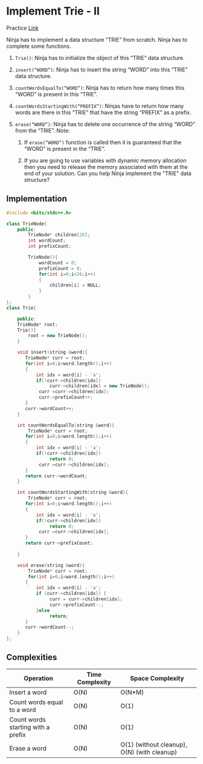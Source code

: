 # Implement Trie - II

Practice [Link](https://www.naukri.com/code360/problems/implement-trie_1387095)


Ninja has to implement a data structure ”TRIE” from scratch. Ninja has to complete some functions.
1) `Trie()`: Ninja has to initialize the object of this “TRIE” data structure.

2) `insert(“WORD”)`: Ninja has to insert the string “WORD”  into this “TRIE” data structure.

3) `countWordsEqualTo(“WORD”)`: Ninja has to return how many times this “WORD” is present in this “TRIE”.

4) `countWordsStartingWith(“PREFIX”)`: Ninjas have to return how many words are there in this “TRIE” that have the string “PREFIX” as a prefix.

5) `erase(“WORD”)`: Ninja has to delete one occurrence of the string “WORD” from the “TRIE”.
Note:
   1. If `erase(“WORD”)` function is called then it is guaranteed that the “WORD” is present in the “TRIE”.

   2. If you are going to use variables with dynamic memory allocation then you need to release the memory associated with them at the end of your solution.
Can you help Ninja implement the "TRIE" data structure?


## Implementation

```cpp
#include <bits/stdc++.h> 

class TrieNode{
    public:
        TrieNode* children[26];
        int wordCount;
        int prefixCount;

        TrieNode(){
            wordCount = 0;
            prefixCount = 0;
            for(int i=0;i<26;i++)
            {
                children[i] = NULL;
            }
        }
};
class Trie{

    public:
    TrieNode* root;
    Trie(){
        root = new TrieNode();
    }

    void insert(string &word){
       TrieNode* curr = root;
       for(int i=0;i<word.length();i++)
       {
           int idx = word[i] - 'a';
           if(!curr->children[idx])
                curr->children[idx] = new TrieNode();
            curr =curr->children[idx];
            curr->prefixCount++;
       }
       curr->wordCount++;
    }

    int countWordsEqualTo(string &word){
        TrieNode* curr = root;
       for(int i=0;i<word.length();i++)
       {
           int idx = word[i] - 'a';
           if(!curr->children[idx])
                return 0;
            curr =curr->children[idx];
       }
       return curr->wordCount;
    }

    int countWordsStartingWith(string &word){
        TrieNode* curr = root;
       for(int i=0;i<word.length();i++)
       {
           int idx = word[i] - 'a';
           if(!curr->children[idx])
                return 0;
            curr =curr->children[idx];
       }
       return curr->prefixCount;
       
    }

    void erase(string &word){
        TrieNode* curr = root;
        for(int i=0;i<word.length();i++)
       {
           int idx = word[i] - 'a';
           if (curr->children[idx]) {
                curr = curr->children[idx];
                curr->prefixCount--;
           }else
                return;
       }
       curr->wordCount--;
    }
};


```

## Complexities

| Operation        | Time Complexity | Space Complexity |
| -----------------| --------------- | ---------------- |
| Insert a word           | O(N)            | O(N*M)           |
| Count words equal to a word           | O(N)            | O(1)           |
| Count words starting with a prefix    | O(N)            | O(1)           |
| Erase a word | O(N) | O(1) (without cleanup), O(N) (with cleanup)|

